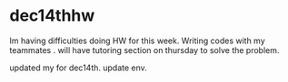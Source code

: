 # dec14thhw
Im having difficulties doing HW for this week.
Writing codes with my teammates .
will have tutoring section on thursday to solve the problem. 

updated my for dec14th. 
update env.
